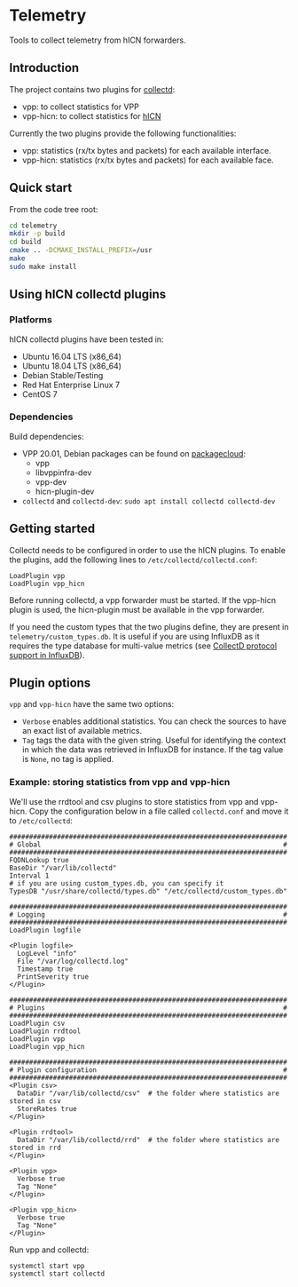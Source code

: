 # Telemetry

Tools to collect telemetry from hICN forwarders.

## Introduction

The project contains two plugins for [collectd](https://github.com/collectd/collectd):
* vpp: to collect statistics for VPP
* vpp-hicn: to collect statistics for [hICN](https://github.com/FDio/hicn)

Currently the two plugins provide the following functionalities:
* vpp: statistics (rx/tx bytes and packets) for each available interface.
* vpp-hicn: statistics (rx/tx bytes and packets) for each available face.

## Quick start

From the code tree root:

```bash
cd telemetry
mkdir -p build
cd build
cmake .. -DCMAKE_INSTALL_PREFIX=/usr
make
sudo make install
```

## Using hICN collectd plugins

### Platforms

hICN collectd plugins have been tested in:

- Ubuntu 16.04 LTS (x86_64)
- Ubuntu 18.04 LTS (x86_64)
- Debian Stable/Testing
- Red Hat Enterprise Linux 7
- CentOS 7

### Dependencies

Build dependencies:

- VPP 20.01, Debian packages can be found on [packagecloud](https://packagecloud.io/fdio/release/install):
  - vpp
  - libvppinfra-dev
  - vpp-dev
  - hicn-plugin-dev
- `collectd` and `collectd-dev`: `sudo apt install collectd collectd-dev`

## Getting started

Collectd needs to be configured in order to use the hICN plugins.
To enable the plugins, add the following lines to `/etc/collectd/collectd.conf`:

```
LoadPlugin vpp
LoadPlugin vpp_hicn
```

Before running collectd, a vpp forwarder must be started. If the vpp-hicn plugin
is used, the hicn-plugin must be available in the vpp forwarder.

If you need the custom types that the two plugins define, they are present in
`telemetry/custom_types.db`. It is useful if you are using InfluxDB as it requires
the type database for multi-value metrics
(see [CollectD protocol support in InfluxDB](https://docs.influxdata.com/influxdb/v1.7/supported_protocols/collectd/)).

## Plugin options
`vpp` and `vpp-hicn` have the same two options:
- `Verbose` enables additional statistics. You can check the sources to have an exact list of available metrics.
- `Tag` tags the data with the given string. Useful for identifying the context in which the data was retrieved in InfluxDB for instance. If the tag value is `None`, no tag is applied.

### Example: storing statistics from vpp and vpp-hicn

We'll use the rrdtool and csv plugins to store statistics from vpp and vpp-hicn.
Copy the configuration below in a file called `collectd.conf` and move
it to `/etc/collectd`:

```
######################################################################
# Global                                                             #
######################################################################
FQDNLookup true
BaseDir "/var/lib/collectd"
Interval 1
# if you are using custom_types.db, you can specify it
TypesDB "/usr/share/collectd/types.db" "/etc/collectd/custom_types.db"

######################################################################
# Logging                                                            #
######################################################################
LoadPlugin logfile

<Plugin logfile>
  LogLevel "info"
  File "/var/log/collectd.log"
  Timestamp true
  PrintSeverity true
</Plugin>

######################################################################
# Plugins                                                            #
######################################################################
LoadPlugin csv
LoadPlugin rrdtool
LoadPlugin vpp
LoadPlugin vpp_hicn

######################################################################
# Plugin configuration                                               #
######################################################################
<Plugin csv>
  DataDir "/var/lib/collectd/csv"  # the folder where statistics are stored in csv
  StoreRates true
</Plugin>

<Plugin rrdtool>
  DataDir "/var/lib/collectd/rrd"  # the folder where statistics are stored in rrd
</Plugin>

<Plugin vpp>
  Verbose true
  Tag "None"
</Plugin>

<Plugin vpp_hicn>
  Verbose true
  Tag "None"
</Plugin>
```

Run vpp and collectd:

```
systemctl start vpp
systemctl start collectd
```
